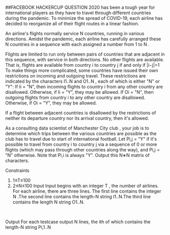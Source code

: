##FACEBOOK HACKERCUP QUESTION
2020 has been a tough year for international players as they have to travel through different countries during the pandemic. To minimize the spread of COVID-19, each airline has decided to reorganize all of their flight routes in a linear fashion.

An airline's flights normally service N countries, running in various directions. Amidst the pandemic, each airline has carefully arranged these N countries in a sequence with each assigned a number from 1 to N .

Flights are limited to run only between pairs of countries that are adjacent in this sequence, with service in both directions. No other flights are available. That is, flights are available from country i to country j if and only if |i−j|=1 To make things more complicated, some countries have issued their own restrictions on incoming and outgoing travel. These restrictions are indicated by the characters I1..N and O1..N , each of which is either "N" or "Y": If Ii = "N", then incoming flights to country i from any other country are disallowed. Otherwise, if Ii = "Y", they may be allowed. If Oi = "N", then outgoing flights from country i to any other country are disallowed. Otherwise, if Oi = "Y", they may be allowed.

If a flight between adjacent countries is disallowed by the restrictions of neither its departure country nor its arrival country, then it's allowed.

As a consulting data scientist of Manchester City club , your job is to determine which trips between the various countries are possible as the club has to travel due to start of international football. Let Pi,j = "Y" if it's possible to travel from country i to country j via a sequence of 0 or more flights (which may pass through other countries along the way), and Pi,j = "N" otherwise. Note that Pi,i is always "Y". Output this N∗N matrix of characters.

Constraints

1. 1≤T≤100
2. 2≤N≤100
Input
Input begins with an integer T , the number of airlines. For each airline, there are three lines. The first line contains the integer N .The second line contains the length-N string I1..N.The third line contains the length N string O1..N.

​

Output
For each testcase output N lines, the ith of which contains the length-N string Pi,1..N ​

